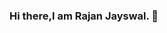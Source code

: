 ### Hi there,I am Rajan Jayswal. 👋

<!--
**Rajan-max/Rajan-max** is a ✨ _special_ ✨ repository because its `README.md` (this file) appears on your GitHub profile.

Here are some ideas to get you started:

- 🔭 I’m currently working on WEB Development ...
- 🌱 I’m currently learning MERN Stack...
- 👯 I’m looking to collaborate on ...
- 🤔 I’m looking for help with ...
- 💬 Ask me about anything related to WEB-Development and DSA...
- 📫 How to reach me: ...
- 😄 Pronouns: ...
- ⚡ Fun fact: ...
-->
